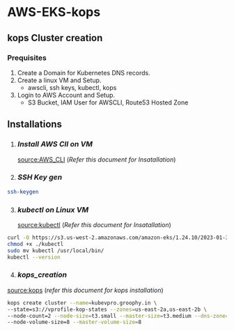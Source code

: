 # AWS-EKS-kops
## kops Cluster creation
### Prequisites

1. Create a Domain for Kubernetes DNS records.
1. Create a linux VM and Setup.
   - awscli, ssh keys, kubectl, kops
1. Login to AWS Account and Setup.
   - S3 Bucket, IAM User for AWSCLI, Route53 Hosted Zone

## Installations 

1. ### _Install AWS ClI on VM_
   [source:AWS_CLI](https://docs.aws.amazon.com/cli/latest/userguide/getting-started-install.html) (_Refer this document for Insatallation_)

2. ### _SSH Key gen_
```sh
ssh-keygen
```
3. ### _kubectl on Linux VM_

   [source:kubectl](https://docs.aws.amazon.com/eks/latest/userguide/install-kubectl.html) (_Refer this document for Insatallation_)

```sh
curl -O https://s3.us-west-2.amazonaws.com/amazon-eks/1.24.10/2023-01-30/bin/linux/amd64/kubectl
chmod +x ./kubectl
sudo mv kubectl /usr/local/bin/
kubectl --version
```
4. ### _kops_creation_

[source:kops](https://kubernetes.io/docs/setup/production-environment/tools/kops/) (_refer this document for kops installation_)








```sh
kops create cluster --name=kubevpro.groophy.in \ 
--state=s3://vprofile-kop-states --zones=us-east-2a,us-east-2b \ 
--node-count=2 --node-size=t3.small --master-size=t3.medium --dns-zone=kubevpro.groophy.in \ 
--node-volume-size=8 --master-volume-size=8
```
